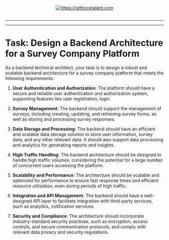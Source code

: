 <div align="center">
	<a target="_blank" href="https://gitforcetalent.com">
        <picture>
            <source media="(prefers-color-scheme: dark)" srcset="https://gitforcetalent.com/_next/image?url=%2Fimages%2Flogo-light.png&w=1920&q=75">
            <source media="(prefers-color-scheme: light)" srcset="https://gitforcetalent.com/_next/image?url=%2Fimages%2Flogo.png&w=1920&q=75">
            <img alt="https://gitforcetalent.com" src="https://gitforcetalent.com/_next/image?url=%2Fimages%2Flogo.png">
        </picture>
	</a>
    <br />
    <br />
</div>

---

---

# Task: Design a Backend Architecture for a Survey Company Platform

As a backend technical architect, your task is to design a robust and scalable backend architecture for a survey company platform that meets the following requirements:

1. **User Authentication and Authorization**: The platform should have a secure and reliable user authentication and authorization system, supporting features like user registration, login.

2. **Survey Management**: The backend should support the management of surveys, including creating, updating, and retrieving survey forms, as well as storing and processing survey responses.

3. **Data Storage and Processing**: The backend should have an efficient and scalable data storage solution to store user information, survey data, and any other relevant data. It should also support data processing and analytics for generating reports and insights.

4. **High Traffic Handling**: The backend architecture should be designed to handle high traffic volumes, considering the potential for a large number of concurrent users accessing the platform.

5. **Scalability and Performance**: The architecture should be scalable and optimized for performance to ensure fast response times and efficient resource utilization, even during periods of high traffic.

6. **Integration and API Management**: The backend should have a well-designed API layer to facilitate integration with third-party services, such as analytics, notification services.

7. **Security and Compliance**: The architecture should incorporate industry-standard security practices, such as encryption, access controls, and secure communication protocols, and comply with relevant data privacy and security regulations.
